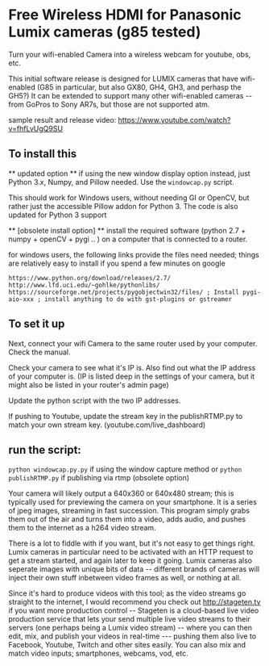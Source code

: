 # Free Wireless HDMI for Panasonic Lumix cameras (g85 tested)
Turn your wifi-enabled Camera into a wireless webcam for youtube, obs, etc.

This initial software release is designed for LUMIX cameras that have wifi-enabled (G85 in particular, but also GX80, GH4, GH3, and perhasp the GH5?)  It can be extended to support many other wifi-enabled cameras -- from GoPros to Sony AR7s, but those are not supported atm.

sample result and release video: https://www.youtube.com/watch?v=fhfLvUgQ9SU

## To install this

** updated option ** if using the new window display option instead, just Python 3.x, Numpy, and Pillow needed. Use the `windowcap.py` script.

This should work for Windows users, without needing GI or OpenCV, but rather just the accessible Pillow addon for Python 3.  The code is also updated for Python 3 support

** [obsolete install option] **
install the required software (python 2.7 + numpy + openCV + pygi .. ) on a computer that is connected to a router.

for windows users, the following links provide the files need needed; things are relatively easy to install if you spend a few minutes on google
```
https://www.python.org/download/releases/2.7/
http://www.lfd.uci.edu/~gohlke/pythonlibs/
https://sourceforge.net/projects/pygobjectwin32/files/ ; Install pygi-aio-xxx ; install anything to do with gst-plugins or gstreamer
```

## To set it up

Next, connect your wifi Camera to the same router used by your computer. Check the manual.

Check your camera to see what it's IP is. Also find out what the IP address of your computer is.
(IP is listed deep in the settings of your camera, but it might also be listed in your router's admin page)

Update the python script with the two IP addresses.

If pushing to Youtube, update the stream key in the publishRTMP.py to match your own stream key. (youtube.com/live_dashboard)

## run the script:

`python windowcap.py.py` if using the window capture method
or 
`python publishRTMP.py` if publishing via rtmp (obsolete option)

Your camera will likely output a 640x360 or 640x480 stream; this is typically used for previewing the camera on your smartphone. It is a series of jpeg images, streaming in fast succession. This program simply grabs them out of the air and turns them into a video, adds audio, and pushes them to the internet as a h264 video stream.  

There is a lot to fiddle with if you want, but it's not easy to get things right. Lumix cameras in particular need to be activated with an HTTP request to get a stream started, and again later to keep it going. Lumix cameras also seperate images with unique bits of data -- different brands of cameras will inject their own stuff inbetween video frames as well, or nothing at all. 

Since it's hard to produce videos with this tool; as the video streams go straight to the internet, I would recommend you check out http://stageten.tv if you want more production control -- Stageten is a cloud-based live video production service that lets your send multiple live video streams to their servers (one perhaps being a Lumix video stream) -- where you can then edit, mix, and publish your videos in real-time --- pushing them also live to Facebook, Youtube, Twitch and other sites easily. You can also mix and match video inputs; smartphones, webcams, vod, etc.

